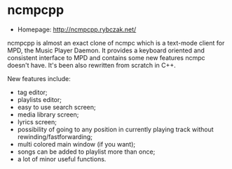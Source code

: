 # ncmpcpp

* Homepage: http://ncmpcpp.rybczak.net/

ncmpcpp is almost an exact clone of ncmpc which is a text-mode client for
 MPD, the Music Player Daemon. It provides a keyboard oriented and
 consistent interface to MPD and contains some new features ncmpc doesn't
 have. It's been also rewritten from scratch in C++.

 New features include:
  - tag editor;
  - playlists editor;
  - easy to use search screen;
  - media library screen;
  - lyrics screen;
  - possibility of going to any position in currently playing track
    without rewinding/fastforwarding;
  - multi colored main window (if you want);
  - songs can be added to playlist more than once;
  - a lot of minor useful functions.
